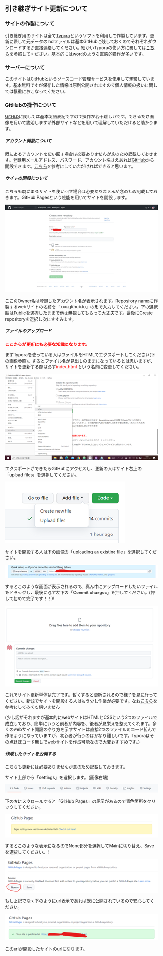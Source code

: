 ## 引き継ぎサイト更新について



### サイトの作製について

引き継ぎ用のサイトは全て[Typora](https://www.typora.io/)というソフトを利用して作製しています。更新に際して元データのmdファイルは基本GitHubに残しておくのでそれぞれダウンロードするか直接連絡してください。細かいTyporaの使い方に関しては[こちら](https://tele-commuter.com/tool/typora-markdown-editor/)を参照してください。基本的にはwordのような直感的操作が多いです。



### サーバーについて

このサイトはGitHubというソースコード管理サービスを使用して運営しています。基本無料ですが保存した情報は原則公開されますので個人情報の扱いに関しては慎重におこなってください。



### GitHubの操作について

[GitHub](https://github.co.jp/)に関しては基本英語表記ですので操作が若干難しいです。できるだけ画像を用いて説明しますが外部サイトなどを用いて理解していただけると助かります。

##### アカウント開設について

既にあるアカウントを使い回す場合は必要ありませんが念のため記載しておきます。登録用メールアドレス、パスワード、アカウント名さえあれば[GitHub](https://github.co.jp/)から開設できます。[こちら](https://qiita.com/ayatokura/items/9eabb7ae20752e6dc79d)を参考にしていただければできると思います。

##### サイトの開設について

こちらも既にあるサイトを使い回す場合は必要ありませんが念のため記載しておきます。GitHub Pagesという機能を用いてサイトを開設します。

![image-20211004102002419.png](https://github.com/Doya0910/How-to-use-/blob/main/image-20211004102002419.png?raw=true)

ここのOwner名は登録したアカウント名が表示されます。Repository nameに作製するwebサイトの名前を「xxx.github.io」の形で入力してください。下の選択肢はPublicを選択したままで他は無視してもらって大丈夫です。最後にCreate repositoryを選択し次にすすみます。

##### ファイルのアップロード

<span><font color="red">**ここからが更新にも必要な知識になります。**</font></span>

まずTyporaを使っている人はファイルをHTMLでエクスポートしてください(下の画像参照)。するとファイル名が見出しのままになっているとは思いますが、サイトを更新する際は必ず<span><font color="red">index.html </font></span>という名前に変更してください。

![スクリーンショット (176).png](https://github.com/Doya0910/How-to-use-/blob/main/%E3%82%B9%E3%82%AF%E3%83%AA%E3%83%BC%E3%83%B3%E3%82%B7%E3%83%A7%E3%83%83%E3%83%88%20(176).png?raw=true)

エクスポートができたらGitHubにアクセスし、更新の人はサイト右上の「upload files」を選択してください。

![image-20211004104645300.png](https://github.com/Doya0910/How-to-use-/blob/main/image-20211004104645300.png?raw=true)

サイトを開設する人は下の画像の「uploading an existing file」を選択してください。

![image-20211004112257551.png](https://github.com/Doya0910/How-to-use-/blob/main/image-20211004112257551.png?raw=true)

するとこのような画面が表示されるので、真ん中にアップロードしたいファイルをドラッグし、最後に必ず左下の「Commit changes」を押してください。(押して初めて完了です！！)!

![image-20211004105220337.png](https://github.com/Doya0910/How-to-use-/blob/main/image-20211004105220337.png?raw=true)

これでサイト更新単体は完了です。暫くすると更新されるので様子を見に行ってください。新規でサイトを開設する人はもう少し作業が必要です。なお[こちら](https://prog-8.com/docs/github-pages)を参考にしてみても構いません

(少し話がそれますが基本的にwebサイトはHTMLとCSSという2つのファイルで成立しており、簡単にいうと前者が内容を、後者が見栄えを整えてくれます。多くのwebサイト開設のやり方を示すサイトは直接2つのファイルのコード組んで作るようになっていますが、初心者が行うのはかなり難しいです。Typoraはその点ほぼコード無しでwebサイトを作成可能なので大変おすすめです。)

##### 作成したサイトを公開する

こちらも更新には必要ありませんが念のため記載しておきます。

サイト上部から「settings」を選択します。(画像右端)

![image-20211004110826538.png](https://github.com/Doya0910/How-to-use-/blob/main/image-20211004110826538.png?raw=true)

下の方にスクロールすると「GitHub Pages」の表示があるので青色箇所をクリックしてください。

![image-20211004110942160.png](https://github.com/Doya0910/How-to-use-/blob/main/image-20211004110942160.png?raw=true)

するとこのような表示になるのでNone部分を選択してMainに切り替え、Saveを選択してください。!

![image-20211004111313770.png](https://github.com/Doya0910/How-to-use-/blob/main/image-20211004111313770.png?raw=true)

もし上記でなく下のようにurl表示であれば既に公開されているので安心してください。

![image-20211004111726613.png](https://github.com/Doya0910/How-to-use-/blob/main/image-20211004111726613.png?raw=true)

このurlが開設したサイトのurlになります。
